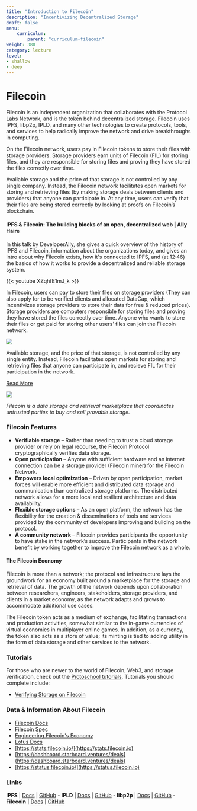 ```yaml
---
title: "Introduction to Filecoin"
description: "Incentivizing Decentralized Storage"
draft: false
menu:
    curriculum:
        parent: "curriculum-filecoin"
weight: 380
category: lecture
level:
- shallow
- deep
---
```


# Filecoin

Filecoin is an independent organization that collaborates with the Protocol Labs Network, and is the token behind decentralized storage. Filecoin uses IPFS, libp2p, IPLD, and many other technologies to create protocols, tools, and services to help radically improve the network and drive breakthroughs in computing.

On the Filecoin network, users pay in Filecoin tokens to store their files with storage providers. Storage providers earn units of Filecoin (FIL) for storing files, and they are responsible for storing files and proving they have stored the files correctly over time.

Available storage and the price of that storage is not controlled by any single company. Instead, the Filecoin network facilitates open markets for storing and retrieving files (by making storage deals between clients and providers) that anyone can participate in. At any time, users can verify that their files are being stored correctly by looking at proofs on Filecoin’s blockchain.
#### IPFS & Filecoin: The building blocks of an open, decentralized web | Ally Haire

In this talk by DeveloperAlly, she gives a quick overview of the history of IPFS and Filecoin, information about the organizations today, and gives an intro about why Filecoin exists, how it's connected to IPFS, and (at 12:46) the basics of how it works to provide a decentralized and reliable storage system.

{{< youtube XZqhfE1mJ_k >}}
</br>


In Filecoin, users can pay to store their files on storage providers (They can also apply for to be verified clients and allocated DataCap, which incentivizes storage providers to store their data for free & reduced prices). Storage providers are computers responsible for storing files and proving they have stored the files correctly over time. Anyone who wants to store their files or get paid for storing other users’ files can join the Filecoin network.

![](intro.png)

Available storage, and the price of that storage, is not controlled by any single entity. Instead, Filecoin facilitates open markets for storing and retrieving files that anyone can participate in, and recieve FIL for their participation in the network.

[Read More](https://docs.filecoin.io/about-filecoin/what-is-filecoin/#for-users)

![](data-storage.png)

_Filecoin is a data storage and retrieval marketplace that coordinates untrusted parties to buy and sell provable storage._

### Filecoin Features

* **Verifiable storage** – Rather than needing to trust a cloud storage provider or rely on
legal recourse, the Filecoin Protocol cryptographically verifies data storage.
* **Open participation** – Anyone with sufficient hardware and an internet connection can be a storage provider (Filecoin miner) for the Filecoin Network.
* **Empowers local optimization** – Driven by open participation, market forces will enable more efficient and distributed data storage and communication than centralized storage platforms. The distributed network allows for a more local and resilient architecture and data availability.
* **Flexible storage options** – As an open platform, the network has the flexibility for the creation & disseminations of tools and services provided by the community of developers improving and building on the protocol.
* **A community network** – Filecoin provides participants the opportunity to have stake in the networkʼs success. Participants in the network benefit by working together to improve the Filecoin network as a whole.

#### The Filecoin Economy
Filecoin is more than a network; the protocol and infrastructure lays the groundwork for an economy built around a marketplace for the storage and retrieval of data. The growth of the network depends upon collaboration between researchers, engineers, stakeholders, storage providers, and clients in a market economy, as the network adapts and grows to accommodate additional use cases.

The Filecoin token acts as a medium of exchange, facilitating transactions and production activities, somewhat similar to the in-game currencies of virtual economies in multiplayer online games. In addition, as a currency, the token also acts as a store of value; its minting is tied to adding utility in the form of data storage and other services to the network.

### Tutorials
For those who are newer to the world of Filecoin, Web3, and storage verification, check out the [Protoschool tutorials](https://proto.school/course/filecoin). Tutorials you should complete include:

* [Verifying Storage on Filecoin](https://proto.school/verifying-storage-on-filecoin)


### Data & Information About Filecoin

* [Filecoin Docs](https://docs.filecoin.io/)
* [Filecoin Spec](https://spec.filecoin.io/#section-intro)
* [Engineering Filecoin's Economy](https://filecoin.io/2020-engineering-filecoins-economy-en.pdf)
* [Lotus Docs](https://lotus.filecoin.io/)
* [https://stats.filecoin.io/](https://stats.filecoin.io)
* [https://dashboard.starboard.ventures/deals](https://dashboard.starboard.ventures/deals)
* [https://status.filecoin.io/](https://status.filecoin.io)

### Links

**IPFS** | [Docs](https://docs.ipfs.io) | [GitHub](https://github.com/ipfs) - **IPLD** | [Docs](https://ipld.io/docs/) | [GitHub](https://github.com/ipld) - **libp2p** | [Docs](https://docs.libp2p.io) | [GitHub](https://github.com/libp2p) - **Filecoin** | [Docs](https://docs.filecoin.io) | [GitHub](https://github.com/filecoin-project)
